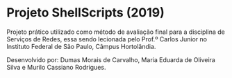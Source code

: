 # Projeto ShellScripts (2019)
Projeto prático utilizado como método de avaliação final para a disciplina de Serviços de Redes, essa sendo lecionada pelo Prof.º Carlos Junior no Instituto Federal de São Paulo, Câmpus Hortolândia.

Desenvolvido por: Dumas Morais de Carvalho, Maria Eduarda de Oliveira Silva e Murilo Cassiano Rodrigues.
